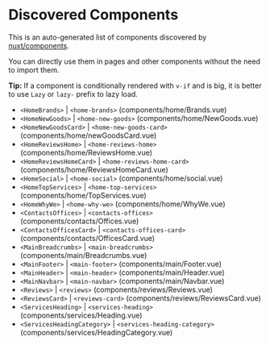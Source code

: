 # Discovered Components

This is an auto-generated list of components discovered by [nuxt/components](https://github.com/nuxt/components).

You can directly use them in pages and other components without the need to import them.

**Tip:** If a component is conditionally rendered with `v-if` and is big, it is better to use `Lazy` or `lazy-` prefix to lazy load.

- `<HomeBrands>` | `<home-brands>` (components/home/Brands.vue)
- `<HomeNewGoods>` | `<home-new-goods>` (components/home/NewGoods.vue)
- `<HomeNewGoodsCard>` | `<home-new-goods-card>` (components/home/newGoodsCard.vue)
- `<HomeReviewsHome>` | `<home-reviews-home>` (components/home/ReviewsHome.vue)
- `<HomeReviewsHomeCard>` | `<home-reviews-home-card>` (components/home/ReviewsHomeCard.vue)
- `<HomeSocial>` | `<home-social>` (components/home/social.vue)
- `<HomeTopServices>` | `<home-top-services>` (components/home/TopServices.vue)
- `<HomeWhyWe>` | `<home-why-we>` (components/home/WhyWe.vue)
- `<ContactsOffices>` | `<contacts-offices>` (components/contacts/Offices.vue)
- `<ContactsOfficesCard>` | `<contacts-offices-card>` (components/contacts/OfficesCard.vue)
- `<MainBreadcrumbs>` | `<main-breadcrumbs>` (components/main/Breadcrumbs.vue)
- `<MainFooter>` | `<main-footer>` (components/main/Footer.vue)
- `<MainHeader>` | `<main-header>` (components/main/Header.vue)
- `<MainNavbar>` | `<main-navbar>` (components/main/Navbar.vue)
- `<Reviews>` | `<reviews>` (components/reviews/Reviews.vue)
- `<ReviewsCard>` | `<reviews-card>` (components/reviews/ReviewsCard.vue)
- `<ServicesHeading>` | `<services-heading>` (components/services/Heading.vue)
- `<ServicesHeadingCategory>` | `<services-heading-category>` (components/services/HeadingCategory.vue)
